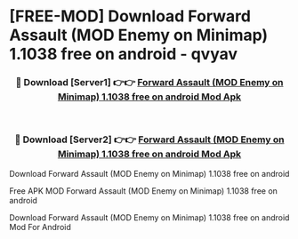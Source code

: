# [FREE-MOD] Download Forward Assault (MOD Enemy on Minimap) 1.1038 free on android - qvyav


<div align="center">
<h3>🔴 Download [Server1] 👉👉 <a href="https://apk-comot.site?title=Forward_Assault_(MOD_Enemy_on_Minimap)_1.1038_free_on_android">Forward Assault (MOD Enemy on Minimap) 1.1038 free on android Mod Apk</a></h3><br>

<h3>🔴 Download [Server2] 👉👉 <a href="https://apk-comot.site?title=Forward_Assault_(MOD_Enemy_on_Minimap)_1.1038_free_on_android">Forward Assault (MOD Enemy on Minimap) 1.1038 free on android Mod Apk</a></h3>
</div>



Download Forward Assault (MOD Enemy on Minimap) 1.1038 free on android 

Free APK MOD Forward Assault (MOD Enemy on Minimap) 1.1038 free on android 

Download Forward Assault (MOD Enemy on Minimap) 1.1038 free on android Mod For Android
